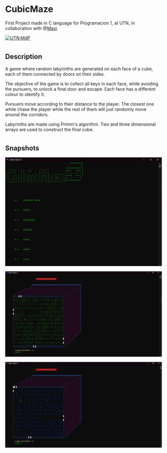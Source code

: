 # CubicMaze
First Project made in C language for Programacion 1, at UTN, in collaboration with @[Maxi](https://github.com/maxi2991).

[![UTN:MdP](https://img.shields.io/badge/UTN-MdP-blue.svg)](http://mdp.utn.edu.ar/)
# 

## Description

A game where random labyrinths are generated on each face of a cube, each of them connected by doors on their sides.

The objective of the game is to collect all keys in each face, while avoiding the pursuers, to unlock a final door and escape. Each face has a different colour to identify it.

Pursuers move according to their distance to the player. The closest one while chase the player while the rest of them will just randomly move around the corridors.

Labyrinths are made using Primm's algorithm. Two and three dimensional arrays are used to construct the final cube.

#

## Snapshots

![alt text](https://github.com/JorgePiaggio/CubicMaze/blob/master/Snapshots/Screenshot%20(4).png)

![alt text](https://github.com/JorgePiaggio/CubicMaze/blob/master/Snapshots/Screenshot%20(3).png)

![alt text](https://github.com/JorgePiaggio/CubicMaze/blob/master/Snapshots/Screenshot%20(1).png)
